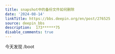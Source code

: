```yaml
---
title: snapshot中的备份文件如何删除
date: '2024-08-14'
linkTitle: https://bbs.deepin.org/en/post/276525
source: deepin_bbs
description:  173******75 
disable_comments: true
---
```

今天发现 /boot
